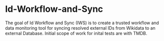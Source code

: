 # Id-Workflow-and-Sync
The goal of Id Workflow and Sync (IWS) is to create a trusted workflow and data monitoring tool for syncing resolved external IDs from Wikidata to an external Database. Initial scope of work for inital tests are with TMDB.
